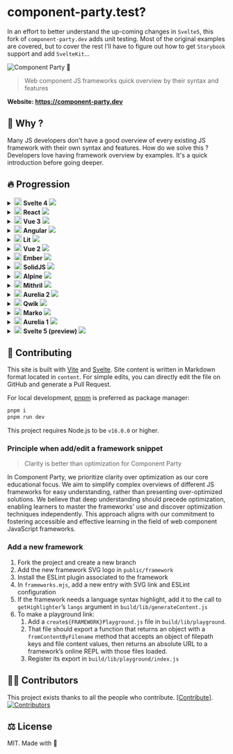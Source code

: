 # component-party.test?

In an effort to better understand the up-coming changes in `Svelte5`, this fork of `component-party.dev` adds unit testing.
Most of the original examples are covered, but to cover the rest I'll have to figure out how to get `Storybook` support and
add `SvelteKit`...

![Component Party 🎉](.github/banner.webp)

> Web component JS frameworks quick overview by their syntax and features

**Website: <https://component-party.dev>**

## 🤔 Why ?

Many JS developers don't have a good overview of every existing JS framework with their own syntax and features.
How do we solve this ? Developers love having framework overview by examples. It's a quick introduction before going deeper.

## 🔥 Progression

<!-- progression start -->
<details>
        <summary>
            <img width="18" height="18" src="public/framework/svelte.svg" />
            <b>Svelte 4</b>
            <img src="https://us-central1-progress-markdown.cloudfunctions.net/progress/100" /></summary>

- [x] Reactivity
  - [x] Declare state
  - [x] Update state
  - [x] Computed state
- [x] Templating
  - [x] Minimal template
  - [x] Styling
  - [x] Loop
  - [x] Event click
  - [x] Dom ref
  - [x] Conditional
- [x] Lifecycle
  - [x] On mount
  - [x] On unmount
- [x] Component composition
  - [x] Props
  - [x] Emit to parent
  - [x] Slot
  - [x] Slot fallback
  - [x] Context
- [x] Form input
  - [x] Input text
  - [x] Checkbox
  - [x] Radio
  - [x] Select
- [x] Webapp features
  - [x] Render app
  - [x] Fetch data
  - [x] Router link
  - [x] Routing

</details><details>
        <summary>
            <img width="18" height="18" src="public/framework/react.svg" />
            <b>React</b>
            <img src="https://us-central1-progress-markdown.cloudfunctions.net/progress/100" /></summary>

- [x] Reactivity
  - [x] Declare state
  - [x] Update state
  - [x] Computed state
- [x] Templating
  - [x] Minimal template
  - [x] Styling
  - [x] Loop
  - [x] Event click
  - [x] Dom ref
  - [x] Conditional
- [x] Lifecycle
  - [x] On mount
  - [x] On unmount
- [x] Component composition
  - [x] Props
  - [x] Emit to parent
  - [x] Slot
  - [x] Slot fallback
  - [x] Context
- [x] Form input
  - [x] Input text
  - [x] Checkbox
  - [x] Radio
  - [x] Select
- [x] Webapp features
  - [x] Render app
  - [x] Fetch data
  - [x] Router link
  - [x] Routing

</details><details>
        <summary>
            <img width="18" height="18" src="public/framework/vue.svg" />
            <b>Vue 3</b>
            <img src="https://us-central1-progress-markdown.cloudfunctions.net/progress/100" /></summary>

- [x] Reactivity
  - [x] Declare state
  - [x] Update state
  - [x] Computed state
- [x] Templating
  - [x] Minimal template
  - [x] Styling
  - [x] Loop
  - [x] Event click
  - [x] Dom ref
  - [x] Conditional
- [x] Lifecycle
  - [x] On mount
  - [x] On unmount
- [x] Component composition
  - [x] Props
  - [x] Emit to parent
  - [x] Slot
  - [x] Slot fallback
  - [x] Context
- [x] Form input
  - [x] Input text
  - [x] Checkbox
  - [x] Radio
  - [x] Select
- [x] Webapp features
  - [x] Render app
  - [x] Fetch data
  - [x] Router link
  - [x] Routing

</details><details>
        <summary>
            <img width="18" height="18" src="public/framework/angular.svg" />
            <b>Angular</b>
            <img src="https://us-central1-progress-markdown.cloudfunctions.net/progress/96" /></summary>

- [x] Reactivity
  - [x] Declare state
  - [x] Update state
  - [x] Computed state
- [x] Templating
  - [x] Minimal template
  - [x] Styling
  - [x] Loop
  - [x] Event click
  - [x] Dom ref
  - [x] Conditional
- [x] Lifecycle
  - [x] On mount
  - [x] On unmount
- [ ] Component composition
  - [x] Props
  - [x] Emit to parent
  - [x] Slot
  - [x] Slot fallback
  - [ ] Context
- [x] Form input
  - [x] Input text
  - [x] Checkbox
  - [x] Radio
  - [x] Select
- [x] Webapp features
  - [x] Render app
  - [x] Fetch data
  - [x] Router link
  - [x] Routing

</details><details>
        <summary>
            <img width="18" height="18" src="public/framework/lit.svg" />
            <b>Lit</b>
            <img src="https://us-central1-progress-markdown.cloudfunctions.net/progress/96" /></summary>

- [x] Reactivity
  - [x] Declare state
  - [x] Update state
  - [x] Computed state
- [x] Templating
  - [x] Minimal template
  - [x] Styling
  - [x] Loop
  - [x] Event click
  - [x] Dom ref
  - [x] Conditional
- [x] Lifecycle
  - [x] On mount
  - [x] On unmount
- [x] Component composition
  - [x] Props
  - [x] Emit to parent
  - [x] Slot
  - [x] Slot fallback
  - [x] Context
- [x] Form input
  - [x] Input text
  - [x] Checkbox
  - [x] Radio
  - [x] Select
- [x] Webapp features
  - [x] Render app
  - [x] Fetch data
  - [x] Router link
  - [x] Routing

</details><details>
        <summary>
            <img width="18" height="18" src="public/framework/vue.svg" />
            <b>Vue 2</b>
            <img src="https://us-central1-progress-markdown.cloudfunctions.net/progress/100" /></summary>

- [x] Reactivity
  - [x] Declare state
  - [x] Update state
  - [x] Computed state
- [x] Templating
  - [x] Minimal template
  - [x] Styling
  - [x] Loop
  - [x] Event click
  - [x] Dom ref
  - [x] Conditional
- [x] Lifecycle
  - [x] On mount
  - [x] On unmount
- [x] Component composition
  - [x] Props
  - [x] Emit to parent
  - [x] Slot
  - [x] Slot fallback
  - [x] Context
- [x] Form input
  - [x] Input text
  - [x] Checkbox
  - [x] Radio
  - [x] Select
- [x] Webapp features
  - [x] Render app
  - [x] Fetch data
  - [x] Router link
  - [x] Routing

</details><details>
        <summary>
            <img width="18" height="18" src="public/framework/ember.svg" />
            <b>Ember</b>
            <img src="https://us-central1-progress-markdown.cloudfunctions.net/progress/96" /></summary>

- [x] Reactivity
  - [x] Declare state
  - [x] Update state
  - [x] Computed state
- [x] Templating
  - [x] Minimal template
  - [x] Styling
  - [x] Loop
  - [x] Event click
  - [x] Dom ref
  - [x] Conditional
- [x] Lifecycle
  - [x] On mount
  - [x] On unmount
- [x] Component composition
  - [x] Props
  - [x] Emit to parent
  - [x] Slot
  - [x] Slot fallback
  - [x] Context
- [x] Form input
  - [x] Input text
  - [x] Checkbox
  - [x] Radio
  - [x] Select
- [ ] Webapp features
  - [ ] Render app
  - [x] Fetch data
  - [x] Router link
  - [x] Routing

</details><details>
        <summary>
            <img width="18" height="18" src="public/framework/solid.svg" />
            <b>SolidJS</b>
            <img src="https://us-central1-progress-markdown.cloudfunctions.net/progress/96" /></summary>

- [x] Reactivity
  - [x] Declare state
  - [x] Update state
  - [x] Computed state
- [x] Templating
  - [x] Minimal template
  - [x] Styling
  - [x] Loop
  - [x] Event click
  - [x] Dom ref
  - [x] Conditional
- [x] Lifecycle
  - [x] On mount
  - [x] On unmount
- [ ] Component composition
  - [x] Props
  - [x] Emit to parent
  - [x] Slot
  - [x] Slot fallback
  - [ ] Context
- [x] Form input
  - [x] Input text
  - [x] Checkbox
  - [x] Radio
  - [x] Select
- [x] Webapp features
  - [x] Render app
  - [x] Fetch data
  - [x] Router link
  - [x] Routing

</details><details>
        <summary>
            <img width="18" height="18" src="public/framework/alpine.svg" />
            <b>Alpine</b>
            <img src="https://us-central1-progress-markdown.cloudfunctions.net/progress/96" /></summary>

- [x] Reactivity
  - [x] Declare state
  - [x] Update state
  - [x] Computed state
- [x] Templating
  - [x] Minimal template
  - [x] Styling
  - [x] Loop
  - [x] Event click
  - [x] Dom ref
  - [x] Conditional
- [x] Lifecycle
  - [x] On mount
  - [x] On unmount
- [ ] Component composition
  - [x] Props
  - [x] Emit to parent
  - [x] Slot
  - [x] Slot fallback
  - [ ] Context
- [x] Form input
  - [x] Input text
  - [x] Checkbox
  - [x] Radio
  - [x] Select
- [x] Webapp features
  - [x] Render app
  - [x] Fetch data
  - [x] Router link
  - [x] Routing

</details><details>
        <summary>
            <img width="18" height="18" src="public/framework/mithril.svg" />
            <b>Mithril</b>
            <img src="https://us-central1-progress-markdown.cloudfunctions.net/progress/100" /></summary>

- [x] Reactivity
  - [x] Declare state
  - [x] Update state
  - [x] Computed state
- [x] Templating
  - [x] Minimal template
  - [x] Styling
  - [x] Loop
  - [x] Event click
  - [x] Dom ref
  - [x] Conditional
- [x] Lifecycle
  - [x] On mount
  - [x] On unmount
- [x] Component composition
  - [x] Props
  - [x] Emit to parent
  - [x] Slot
  - [x] Slot fallback
  - [x] Context
- [x] Form input
  - [x] Input text
  - [x] Checkbox
  - [x] Radio
  - [x] Select
- [x] Webapp features
  - [x] Render app
  - [x] Fetch data
  - [x] Router link
  - [x] Routing

</details><details>
        <summary>
            <img width="18" height="18" src="public/framework/aurelia.svg" />
            <b>Aurelia 2</b>
            <img src="https://us-central1-progress-markdown.cloudfunctions.net/progress/100" /></summary>

- [x] Reactivity
  - [x] Declare state
  - [x] Update state
  - [x] Computed state
- [x] Templating
  - [x] Minimal template
  - [x] Styling
  - [x] Loop
  - [x] Event click
  - [x] Dom ref
  - [x] Conditional
- [x] Lifecycle
  - [x] On mount
  - [x] On unmount
- [x] Component composition
  - [x] Props
  - [x] Emit to parent
  - [x] Slot
  - [x] Slot fallback
  - [x] Context
- [x] Form input
  - [x] Input text
  - [x] Checkbox
  - [x] Radio
  - [x] Select
- [x] Webapp features
  - [x] Render app
  - [x] Fetch data
  - [x] Router link
  - [x] Routing

</details><details>
        <summary>
            <img width="18" height="18" src="public/framework/qwik.svg" />
            <b>Qwik</b>
            <img src="https://us-central1-progress-markdown.cloudfunctions.net/progress/100" /></summary>

- [x] Reactivity
  - [x] Declare state
  - [x] Update state
  - [x] Computed state
- [x] Templating
  - [x] Minimal template
  - [x] Styling
  - [x] Loop
  - [x] Event click
  - [x] Dom ref
  - [x] Conditional
- [x] Lifecycle
  - [x] On mount
  - [x] On unmount
- [x] Component composition
  - [x] Props
  - [x] Emit to parent
  - [x] Slot
  - [x] Slot fallback
  - [x] Context
- [x] Form input
  - [x] Input text
  - [x] Checkbox
  - [x] Radio
  - [x] Select
- [x] Webapp features
  - [x] Render app
  - [x] Fetch data
  - [x] Router link
  - [x] Routing

</details><details>
        <summary>
            <img width="18" height="18" src="public/framework/marko.svg" />
            <b>Marko</b>
            <img src="https://us-central1-progress-markdown.cloudfunctions.net/progress/100" /></summary>

- [x] Reactivity
  - [x] Declare state
  - [x] Update state
  - [x] Computed state
- [x] Templating
  - [x] Minimal template
  - [x] Styling
  - [x] Loop
  - [x] Event click
  - [x] Dom ref
  - [x] Conditional
- [x] Lifecycle
  - [x] On mount
  - [x] On unmount
- [x] Component composition
  - [x] Props
  - [x] Emit to parent
  - [x] Slot
  - [x] Slot fallback
  - [x] Context
- [x] Form input
  - [x] Input text
  - [x] Checkbox
  - [x] Radio
  - [x] Select
- [x] Webapp features
  - [x] Render app
  - [x] Fetch data
  - [x] Router link
  - [x] Routing

</details><details>
        <summary>
            <img width="18" height="18" src="public/framework/aurelia.svg" />
            <b>Aurelia 1</b>
            <img src="https://us-central1-progress-markdown.cloudfunctions.net/progress/92" /></summary>

- [x] Reactivity
  - [x] Declare state
  - [x] Update state
  - [x] Computed state
- [x] Templating
  - [x] Minimal template
  - [x] Styling
  - [x] Loop
  - [x] Event click
  - [x] Dom ref
  - [x] Conditional
- [x] Lifecycle
  - [x] On mount
  - [x] On unmount
- [ ] Component composition
  - [x] Props
  - [x] Emit to parent
  - [x] Slot
  - [x] Slot fallback
  - [ ] Context
- [x] Form input
  - [x] Input text
  - [x] Checkbox
  - [x] Radio
  - [x] Select
- [ ] Webapp features
  - [ ] Render app
  - [x] Fetch data
  - [x] Router link
  - [x] Routing

</details><details>
        <summary>
            <img width="18" height="18" src="public/framework/svelte.svg" />
            <b>Svelte 5 (preview)</b>
            <img src="https://us-central1-progress-markdown.cloudfunctions.net/progress/100" /></summary>

- [x] Reactivity
  - [x] Declare state
  - [x] Update state
  - [x] Computed state
- [x] Templating
  - [x] Minimal template
  - [x] Styling
  - [x] Loop
  - [x] Event click
  - [x] Dom ref
  - [x] Conditional
- [x] Lifecycle
  - [x] On mount
  - [x] On unmount
- [x] Component composition
  - [x] Props
  - [x] Emit to parent
  - [x] Slot
  - [x] Slot fallback
  - [x] Context
- [x] Form input
  - [x] Input text
  - [x] Checkbox
  - [x] Radio
  - [x] Select
- [x] Webapp features
  - [x] Render app
  - [x] Fetch data
  - [x] Router link
  - [x] Routing

</details>
<!-- progression end -->

## 🤝 Contributing

This site is built with [Vite](https://vitejs.dev) and [Svelte](https://svelte.dev). Site content is written in Markdown format located in `content`. For simple edits, you can directly edit the file on GitHub and generate a Pull Request.

For local development, [pnpm](https://pnpm.io/) is preferred as package manager:

```bash
pnpm i
pnpm run dev
```

This project requires Node.js to be `v16.0.0` or higher.

### Principle when add/edit a framework snippet

> Clarity is better than optimization for Component Party

In Component Party, we prioritize clarity over optimization as our core educational focus. We aim to simplify complex overviews of different JS frameworks for easy understanding, rather than presenting over-optimized solutions.
We believe that deep understanding should precede optimization, enabling learners to master the frameworks' use and discover optimization techniques independently. This approach aligns with our commitment to fostering accessible and effective learning in the field of web component JavaScript frameworks.

### Add a new framework

1.  Fork the project and create a new branch
2.  Add the new framework SVG logo in `public/framework`
3.  Install the ESLint plugin associated to the framework
4.  In `frameworks.mjs`, add a new entry with SVG link and ESLint configuration
5.  If the framework needs a language syntax highlight, add it to the call to `getHighlighter`’s `langs` argument in `build/lib/generateContent.js`
6.  To make a playground link:
    1. Add a `create${FRAMEWORK}Playground.js` file in `build/lib/playground`.
    2. That file should export a function that returns an object with a `fromContentByFilename` method that accepts an object of filepath keys and file content values, then returns an absolute URL to a framework’s online REPL with those files loaded.
    3. Register its export in `build/lib/playground/index.js`

## 🧑‍💻 Contributors

This project exists thanks to all the people who contribute. \[[Contribute](CONTRIBUTING.md)].
[![Contributors](https://opencollective.com/component-party/contributors.svg?width=890&button=false)](https://github.com/matschik/component-party/graphs/contributors)

## ⚖️ License

MIT. Made with 💖
